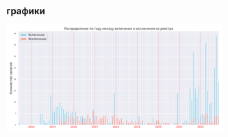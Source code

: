 ## графики

![](<../data/result/imgs/Распределение по году-месяцу включения и исключения из реестра.png>)